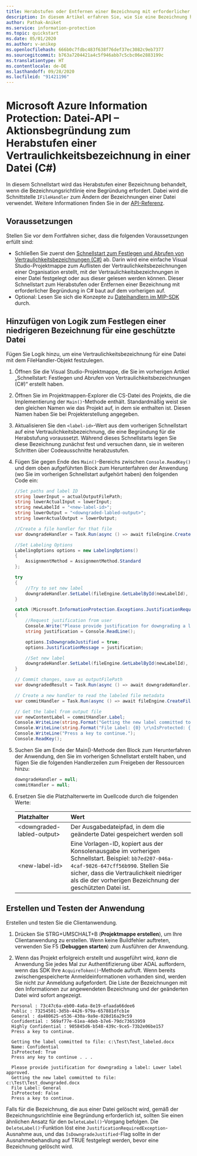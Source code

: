 ```yaml
---
title: Herabstufen oder Entfernen einer Bezeichnung mit erforderlicher Begründung (C#)
description: In diesem Artikel erfahren Sie, wie Sie eine Bezeichnung herabstufen oder entfernen, für die eine Begründung erforderlich ist.
author: Pathak-Aniket
ms.service: information-protection
ms.topic: quickstart
ms.date: 05/01/2020
ms.author: v-anikep
ms.openlocfilehash: 666b0c7fdbc483f638f76def37ec3082c9eb7377
ms.sourcegitcommit: b763a7204421a4c5f946abb7c5cbc06e2883199c
ms.translationtype: HT
ms.contentlocale: de-DE
ms.lasthandoff: 09/28/2020
ms.locfileid: "91421196"
---
```

# <a name="microsoft-information-protection-sdk-file-api---action-justification-for-lowering-a-sensitivity-label-on-a-file-c"></a>Microsoft Azure Information Protection: Datei-API – Aktionsbegründung zum Herabstufen einer Vertraulichkeitsbezeichnung in einer Datei (C#)

In diesem Schnellstart wird das Herabstufen einer Bezeichnung behandelt, wenn die Bezeichnungsrichtlinie eine Begründung erfordert. Dabei wird die Schnittstelle `IFileHandler` zum Ändern der Bezeichnungen einer Datei verwendet. Weitere Informationen finden Sie in der [API-Referenz](/dotnet/api/?term=microsoft.informationprotection).

## <a name="prerequisites"></a>Voraussetzungen

Stellen Sie vor dem Fortfahren sicher, dass die folgenden Voraussetzungen erfüllt sind:

- Schließen Sie zuerst den [Schnellstart zum Festlegen und Abrufen von Vertraulichkeitsbezeichnungen (C#)](quick-file-set-get-label-csharp.md) ab. Darin wird eine einfache Visual Studio-Projektmappe zum Auflisten der Vertraulichkeitsbezeichnungen einer Organisation erstellt, mit der Vertraulichkeitsbezeichnungen in einer Datei festgelegt oder aus dieser gelesen werden können. Dieser Schnellstart zum Herabstufen oder Entfernen einer Bezeichnung mit erforderlicher Begründung in C# baut auf dem vorherigen auf.
- Optional: Lesen Sie sich die Konzepte zu [Dateihandlern im MIP-SDK](concept-handler-file-cpp.md) durch.

## <a name="add-logic-to-set-a-lower-label-to-a-protected-file"></a>Hinzufügen von Logik zum Festlegen einer niedrigeren Bezeichnung für eine geschützte Datei

Fügen Sie Logik hinzu, um eine Vertraulichkeitsbezeichnung für eine Datei mit dem FileHandler-Objekt festzulegen.

1. Öffnen Sie die Visual Studio-Projektmappe, die Sie im vorherigen Artikel „Schnellstart: Festlegen und Abrufen von Vertraulichkeitsbezeichnungen (C#)“ erstellt haben.

2. Öffnen Sie im Projektmappen-Explorer die CS-Datei des Projekts, die die Implementierung der `Main()`-Methode enthält. Standardmäßig weist sie den gleichen Namen wie das Projekt auf, in dem sie enthalten ist. Diesen Namen haben Sie bei Projekterstellung angegeben.

3. Aktualisieren Sie den `<label-id>`-Wert aus dem vorherigen Schnellstart auf eine Vertraulichkeitsbezeichnung, die eine Begründung für die Herabstufung voraussetzt. Während dieses Schnellstarts legen Sie diese Bezeichnung zunächst fest und versuchen dann, sie in weiteren Schritten über Codeausschnitte herabzustufen.

4. Fügen Sie gegen Ende des `Main()`-Bereichs zwischen `Console.ReadKey()` und dem oben aufgeführten Block zum Herunterfahren der Anwendung (wo Sie im vorherigen Schnellstart aufgehört haben) den folgenden Code ein:

    ```csharp
    //Set paths and label ID
    string lowerInput = actualOutputFilePath;
    string lowerActualInput = lowerInput;
    string newLabelId = "<new-label-id>";
    string lowerOutput = "<downgraded-labled-output>";
    string lowerActualOutput = lowerOutput;

    //Create a file handler for that file
    var downgradeHandler = Task.Run(async () => await fileEngine.CreateFileHandlerAsync(lowerInput, lowerActualInput, true)).Result;

    //Set Labeling Options
    LabelingOptions options = new LabelingOptions()
    {
        AssignmentMethod = AssignmentMethod.Standard
    };

    try
    {
        //Try to set new label
        downgradeHandler.SetLabel(fileEngine.GetLabelById(newLabelId), options, new ProtectionSettings());
    }

    catch (Microsoft.InformationProtection.Exceptions.JustificationRequiredException)
    {
        //Request justification from user
        Console.Write("Please provide justification for downgrading a label: ");
        string justification = Console.ReadLine();

        options.IsDowngradeJustified = true;
        options.JustificationMessage = justification;

        //Set new label
        downgradeHandler.SetLabel(fileEngine.GetLabelById(newLabelId), options, new ProtectionSettings());
    }

    // Commit changes, save as outputFilePath
    var downgradedResult = Task.Run(async () => await downgradeHandler.CommitAsync(lowerActualOutput)).Result;

    // Create a new handler to read the labeled file metadata
    var commitHandler = Task.Run(async () => await fileEngine.CreateFileHandlerAsync(lowerOutput, lowerActualOutput, true)).Result;

    // Get the label from output file
    var newContentLabel = commitHandler.Label;
    Console.WriteLine(string.Format("Getting the new label committed to file: {0}", lowerOutput));
    Console.WriteLine(string.Format("File Label: {0} \r\nIsProtected: {1}", newContentLabel.Label.Name, newContentLabel.IsProtectionAppliedFromLabel.ToString()));
    Console.WriteLine("Press a key to continue.");
    Console.ReadKey();

    ```

5. Suchen Sie am Ende der Main()-Methode den Block zum Herunterfahren der Anwendung, den Sie im vorherigen Schnellstart erstellt haben, und fügen Sie die folgenden Handlerzeilen zum Freigeben der Ressourcen hinzu:

    ````csharp
    downgradeHandler = null;
    commitHandler = null;
    ````

6. Ersetzen Sie die Platzhalterwerte im Quellcode durch die folgenden Werte:

   | Platzhalter | Wert |
   |:----------- |:----- |
   | \<downgraded-labled-output\> | Der Ausgabedateipfad, in dem die geänderte Datei gespeichert werden soll |
   | \<new-label-id\> | Eine Vorlagen-ID, kopiert aus der Konsolenausgabe im vorherigen Schnellstart. Beispiel: `bb7ed207-046a-4caf-9826-647cff56b990`. Stellen Sie sicher, dass die Vertraulichkeit niedriger als die der vorherigen Bezeichnung der geschützten Datei ist. |

## <a name="build-and-test-the-application"></a>Erstellen und Testen der Anwendung

Erstellen und testen Sie die Clientanwendung.

1. Drücken Sie STRG+UMSCHALT+B (**Projektmappe erstellen**), um Ihre Clientanwendung zu erstellen. Wenn keine Buildfehler auftreten, verwenden Sie F5 (**Debuggen starten**) zum Ausführen der Anwendung.

2. Wenn das Projekt erfolgreich erstellt und ausgeführt wird, *kann* die Anwendung Sie jedes Mal zur Authentifizierung über ADAL auffordern, wenn das SDK Ihre `AcquireToken()`-Methode aufruft. Wenn bereits zwischengespeicherte Anmeldeinformationen vorhanden sind, werden Sie nicht zur Anmeldung aufgefordert. Die Liste der Bezeichnungen mit den Informationen zur angewendeten Bezeichnung und der geänderten Datei wird sofort angezeigt.

  ```console
    Personal : 73c47c6a-eb00-4a6a-8e19-efaada66dee6
    Public : 73254501-3d5b-4426-979a-657881dfcb1e
    General : da480625-e536-430a-9a9e-028d16a29c59
    Confidential : 569af77e-61ea-4deb-b7e6-79dc73653959
    Highly Confidential : 905845d6-b548-439c-9ce5-73b2e06be157
    Press a key to continue.

    Getting the label committed to file: c:\Test\Test_labeled.docx
    Name: Confidential
    IsProtected: True
    Press any key to continue . . .

    Please provide justification for downgrading a label: Lower label approved.
    Getting the new label committed to file: c:\Test\Test_downgraded.docx
    File Label: General
    IsProtected: False
    Press a key to continue.
   ```

Falls für die Bezeichnung, die aus einer Datei gelöscht wird, gemäß der Bezeichnungsrichtlinie eine Begründung erforderlich ist, sollten Sie einen ähnlichen Ansatz für den `DeleteLabel()`-Vorgang befolgen. Die `DeleteLabel()`-Funktion löst eine `JustificationRequiredException`-Ausnahme aus, und das `IsDowngradeJustified`-Flag sollte in der Ausnahmebehandlung auf TRUE festgelegt werden, bevor eine Bezeichnung gelöscht wird.